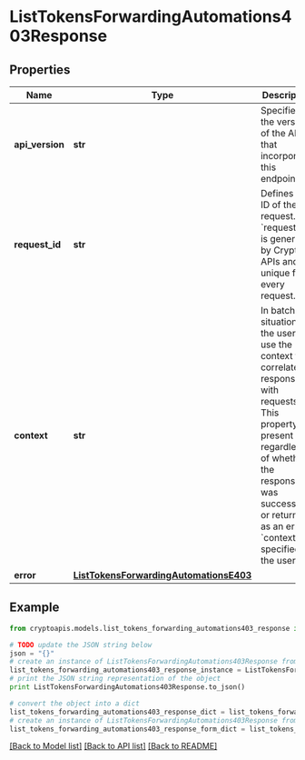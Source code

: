 # ListTokensForwardingAutomations403Response


## Properties
Name | Type | Description | Notes
------------ | ------------- | ------------- | -------------
**api_version** | **str** | Specifies the version of the API that incorporates this endpoint. | 
**request_id** | **str** | Defines the ID of the request. The &#x60;requestId&#x60; is generated by Crypto APIs and it&#39;s unique for every request. | 
**context** | **str** | In batch situations the user can use the context to correlate responses with requests. This property is present regardless of whether the response was successful or returned as an error. &#x60;context&#x60; is specified by the user. | [optional] 
**error** | [**ListTokensForwardingAutomationsE403**](ListTokensForwardingAutomationsE403.md) |  | 

## Example

```python
from cryptoapis.models.list_tokens_forwarding_automations403_response import ListTokensForwardingAutomations403Response

# TODO update the JSON string below
json = "{}"
# create an instance of ListTokensForwardingAutomations403Response from a JSON string
list_tokens_forwarding_automations403_response_instance = ListTokensForwardingAutomations403Response.from_json(json)
# print the JSON string representation of the object
print ListTokensForwardingAutomations403Response.to_json()

# convert the object into a dict
list_tokens_forwarding_automations403_response_dict = list_tokens_forwarding_automations403_response_instance.to_dict()
# create an instance of ListTokensForwardingAutomations403Response from a dict
list_tokens_forwarding_automations403_response_form_dict = list_tokens_forwarding_automations403_response.from_dict(list_tokens_forwarding_automations403_response_dict)
```
[[Back to Model list]](../README.md#documentation-for-models) [[Back to API list]](../README.md#documentation-for-api-endpoints) [[Back to README]](../README.md)


